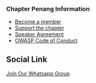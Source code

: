 ### Chapter Penang Information
* [Become a member](https://owasp.org/membership/)
* [Support the chapter](https://owasp.org/donate/)
* [Speaker Agreement](https://owasp.org/www-policy/legal/speaker-agreement)
* [OWASP Code of Conduct](https://owasp.org/www-policy/operational/code-of-conduct)

## Social Link
[Join Our Whatsapp Group](https://chat.whatsapp.com/KAdpus4R0pb895ulC2jo8p)<br>

